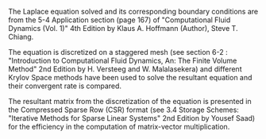 The Laplace equation solved and its corresponding boundary conditions are from the 5-4 Application section (page 167) of "Computational Fluid Dynamics (Vol. 1)" 4th Edition by Klaus A. Hoffmann (Author), Steve T. Chiang. 

The equation is discretized on a staggered mesh (see section 6-2 : "Introduction to Computational Fluid Dynamics, An: The Finite Volume Method" 2nd Edition by H. Versteeg and W. Malalasekera) and different Krylov Space methods have been used to solve the resultant equation and their convergent rate is compared. 

The resultant matrix from the discretization of the equation is presented in the Compressed Sparse Row (CSR) format (see 3.4 Storage Schemes: "Iterative Methods for Sparse Linear Systems" 2nd Edition by Yousef Saad) for the efficiency in the computation of matrix-vector multiplication.

